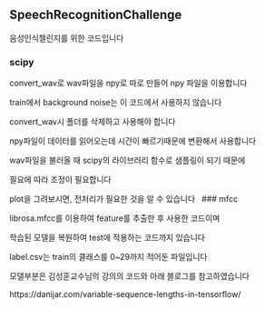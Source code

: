## SpeechRecognitionChallenge

<p>음성인식챌린지를 위한 코드입니다

### scipy
<p>convert_wav로 wav파일을 npy로 따로 만들어 npy 파일을 이용합니다
<p>train에서 background noise는 이 코드에서 사용하지 않습니다
<p>convert_wav시 폴더를 삭제하고 사용해야 합니다
<p>npy파일이 데이터를 읽어오는데 시간이 빠르기때문에 변환해서 사용합니다
<p>wav파일을 불러올 때 scipy의 라이브러리 함수로 샘플링이 되기 때문에
<p>필요에 따라 조정이 필요합니다
<p>plot을 그려보시면, 전처리가 필요한 것을 알 수 있습니다
  
### mfcc
<p>librosa.mfcc를 이용하여 feature를 추출한 후 사용한 코드이며
<p>학습된 모델을 복원하여 test에 적용하는 코드까지 있습니다
<p>label.csv는 train의 클래스를 0~29까지 적어둔 파일입니다
  
<p>모델부분은 김성훈교수님의 강의의 코드와 아래 블로그를 참고하였습니다
<p>https://danijar.com/variable-sequence-lengths-in-tensorflow/

